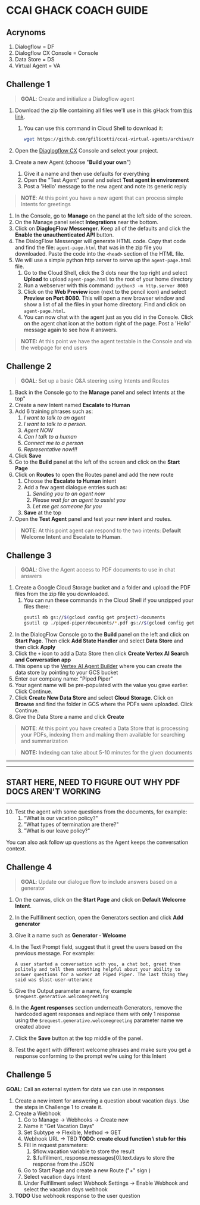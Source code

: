 # CCAI GHACK COACH GUIDE

## Acrynoms
1. Dialogflow = DF
2. Dialogflow CX Console = Console
3. Data Store = DS
4. Virtual Agent = VA

## Challenge 1 
> **GOAL**: Create and initialize a Dialogflow agent

1. Download the zip file containing all files we'll use in this gHack from [this link](https://github.com/gfilicetti/ccai-virtual-agents/archive/refs/heads/main.zip).
    1. You can use this command in Cloud Shell to download it:

        ```bash
        wget https://github.com/gfilicetti/ccai-virtual-agents/archive/refs/heads/main.zip
        ```

1. Open the [Diaglogflow CX](https://dialogflow.cloud.google.com/cx/projects) Console and select your project.
1. Create a new Agent (choose "**Build your own**") 
    1. Give it a name and then use defaults for everything
    1. Open the "Test Agent" panel and select **Test agent in environment** 
    1. Post a 'Hello' message to the new agent and note its generic reply

> **NOTE**: At this point you have a new agent that can process simple Intents for greetings

1. In the Console, go to **Manage** on the panel at the left side of the screen.
1. On the Manage panel select **Integrations** near the bottom.
1. Click on **DiaglogFlow Messenger**. Keep all of the defaults and click the **Enable the unauthenticated API** button. 
1. The DialogFlow Messenger will generate HTML code. Copy that code and find the file: `agent-page.html` that was in the zip file you downloaded. Paste the code into the `<head>` section of the HTML file.
1. We will use a simple python http server to serve up the `agent-page.html` file. 
    1. Go to the Cloud Shell, click the 3 dots near the top right and select **Upload** to upload `agent-page.html` to the root of your home directory
    1. Run a webserver with this command: `python3 -m http.server 8080` 
    1. Click on the **Web Preview** icon (next to the pencil icon) and select **Preview on Port 8080**. This will open a new browser window and show a list of all the files in your home directory. Find and click on `agent-page.html`.
    1. You can now chat with the agent just as you did in the Console. Click on the agent chat icon at the bottom right of the page. Post a 'Hello' message again to see how it answers.

> **NOTE:** At this point we have the agent testable in the Console and via the webpage for end users


## Challenge 2
> **GOAL**: Set up a basic Q&A steering using Intents and Routes

1. Back in the Console go to the **Manage** panel and select Intents at the top"
1. Create a new Intent named **Escalate to Human**
1. Add 6 training phrases such as:
    1. *I want to talk to an agent*
    1. *I want to talk to a person.*
    1. *Agent NOW*
    1. *Can I talk to a human*
    1. *Connect me to a person*
    1. *Representative now!!!*
1. Click **Save**
1. Go to the **Build** panel at the left of the screen and click on the **Start Page**
1. Click on **Routes** to open the Routes panel and add the new route
    1. Choose the **Escalate to Human** intent
    1. Add a few agent dialogue entries such as:
        1. *Sending you to an agent now*
        1. *Please wait for an agent to assist you*
        1. *Let me get someone for you*
    1. **Save** at the top
1. Open the **Test Agent** panel and test your new intent and routes.

> **NOTE**: At this point agent can respond to the two intents: **Default Welcome Intent** and **Escalate to Human**.


## Challenge 3
> **GOAL**: Give the Agent access to PDF documents to use in chat answers

1. Create a Google Cloud Storage bucket and a folder and upload the PDF files from the zip file you downloaded.
    1. You can run these commands in the Cloud Shell if you unzipped your files there:
        ```bash
        gsutil mb gs://$(gcloud config get project)-documents
        gsutil cp ./piped-piper/documents/*.pdf gs://$(gcloud config get project)-documents/HR-Policies 
        ```
1. In the DialogFlow Console go to the **Build** panel on the left and click on **Start Page**. Then click **Add State Handler** and select **Data Store** and then click **Apply**
1. Click the `+` icon to add a Data Store then click **Create Vertex AI Search and Conversation app**
1. This opens up the [Vertex AI Agent Builder](https://console.cloud.google.com/gen-app-builder/engines/create) where you can create the data store by pointing to your GCS bucket
1. Enter our company name: "Piped Piper"
1. Your agent name will be pre-populated with the value you gave earlier. Click Continue.
1. Click **Create New Data Store** and select **Cloud Storage**. Click on **Browse** and find the folder in GCS where the PDFs were uploaded. Click Continue.
1. Give the Data Store a name and click **Create**

> **NOTE**: At this point you have created a Data Store that is processing your PDFs, indexing them and making them available for searching and summarization 

> **NOTE:** Indexing can take about 5-10 minutes for the given documents  

---
---
**START HERE, NEED TO FIGURE OUT WHY PDF DOCS AREN'T WORKING**
---
---

10. Test the agent with some questions from the documents, for example:
    1. "What is our vacation policy?" 
    1. "What types of termination are there?"
    1. "What is our leave policy?"

You can also ask follow up questions as the Agent keeps the conversation context.


## Challenge 4
> **GOAL**: Update our dialogue flow to include answers based on a generator 

1. On the canvas, click on the **Start Page** and click on **Default Welcome Intent**. 
1. In the Fulfillment section, open the Generators section and click **Add generator**
1. Give it a name such as **Generator - Welcome**
1. In the Text Prompt field, suggest that it greet the users based on the previous message. For example: 

    ```
    A user started a conversation with you, a chat bot, greet them politely and tell them something helpful about your ability to answer questions for a worker at Piped Piper. The last thing they said was $last-user-utterance
    ```

1. Give the Output parameter a name, for example `$request.generative.welcomegreeting`
1. In the **Agent responses** section underneath Generators, remove the hardcoded agent responses and replace them with only 1 response using the `$request.generative.welcomegreeting` parameter name we created above
1. Click the **Save** button at the top middle of the panel.
1. Test the agent with different welcome phrases and make sure you get a response conforming to the prompt we're using for this Intent


## Challenge 5
**GOAL**: Call an external system for data we can use in responses

1. Create a new intent for answering a question about vacation days. Use the steps in Challenge 1 to create it.
2. Create a Webhook
    1. Go to Manage -> Webhooks -> Create new
    1. Name it "Get Vacation Days"
    2. Set Subtype -> Flexible, Method -> GET
    3. Webhook URL -> TBD **TODO: create cloud function \ stub for this** 
    4. Fill in request parameters:
        1. $flow.vacation variable to store the result
        2. $.fulfillment_response.messages[0].text.days to store the response from the JSON
    5. Go to Start Page and create a new Route ("+" sign )
    6. Select vacation days Intent
    7. Under Fulfillment select Webhook Settings -> Enable Webhook and select the vacation days webhook
3. **TODO** Use webhook response to the user question

